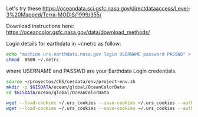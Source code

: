 
Let's try these
https://oceandata.sci.gsfc.nasa.gov/directdataaccess/Level-3%20Mapped/Terra-MODIS/1999/355/

Download instructions here: https://oceancolor.gsfc.nasa.gov/data/download_methods/

Login details for earthdata in ~/.netrc as follow:

```sh
echo "machine urs.earthdata.nasa.gov login USERNAME password PASSWD" > ~/.netrc ; > ~/.urs_cookies
chmod  0600 ~/.netrc
```
where USERNAME and PASSWD are your Earthdata Login credentials.

```sh
source ~/proyectos/CES/cesdata/env/project-env.sh
mkdir -p $GISDATA/ocean/global/OceanColorData
cd $GISDATA/ocean/global/OceanColorData

wget --load-cookies ~/.urs_cookies --save-cookies ~/.urs_cookies --auth-no-challenge=on --content-disposition https://oceandata.sci.gsfc.nasa.gov/ob/getfile/TERRA_MODIS.19991221_20000320.L3m.SNWI.SST4.sst4.9km.nc
wget --load-cookies ~/.urs_cookies --save-cookies ~/.urs_cookies --auth-no-challenge=on --content-disposition  https://oceandata.sci.gsfc.nasa.gov/ob/getfile/AQUA_MODIS.20020101_20021231.L3m.YR.SST4.sst4.9km.nc

```
